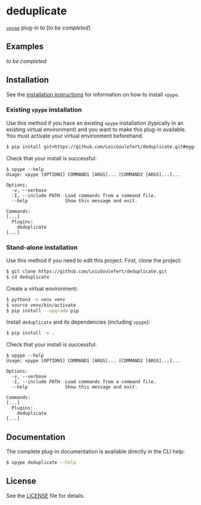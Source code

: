 # deduplicate

[`vpype`](https://github.com/abey79/vpype) plug-in to [_to be completed_]


## Examples

_to be completed_


## Installation

See the [installation instructions](https://vpype.readthedocs.io/en/stable/install.html) for information on how
to install `vpype`.


### Existing `vpype` installation

Use this method if you have an existing `vpype` installation (typically in an existing virtual environment) and you
want to make this plug-in available. You must activate your virtual environment beforehand.

```bash
$ pip install git+https://github.com/LoicGoulefert/deduplicate.git#egg=deduplicate
```

Check that your install is successful:

```
$ vpype --help
Usage: vpype [OPTIONS] COMMAND1 [ARGS]... [COMMAND2 [ARGS]...]...

Options:
  -v, --verbose
  -I, --include PATH  Load commands from a command file.
  --help              Show this message and exit.

Commands:
[...]
  Plugins:
    deduplicate
[...]
```

### Stand-alone installation

Use this method if you need to edit this project. First, clone the project:

```bash
$ git clone https://github.com/LoicGoulefert/deduplicate.git
$ cd deduplicate
```

Create a virtual environment:

```bash
$ python3 -m venv venv
$ source venv/bin/activate
$ pip install --upgrade pip
```

Install `deduplicate` and its dependencies (including `vpype`):

```bash
$ pip install -e .
```

Check that your install is successful:

```
$ vpype --help
Usage: vpype [OPTIONS] COMMAND1 [ARGS]... [COMMAND2 [ARGS]...]...

Options:
  -v, --verbose
  -I, --include PATH  Load commands from a command file.
  --help              Show this message and exit.

Commands:
[...]
  Plugins:
    deduplicate
[...]
```


## Documentation

The complete plug-in documentation is available directly in the CLI help:

```bash
$ vpype deduplicate --help
```


## License

See the [LICENSE](LICENSE) file for details.
